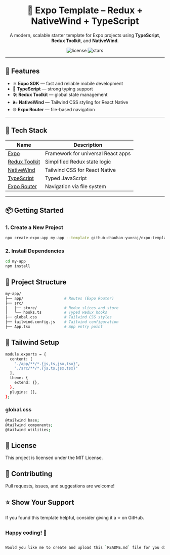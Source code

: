 <h1 align="center">📱 Expo Template – Redux + NativeWind + TypeScript</h1>

<p align="center">
  A modern, scalable starter template for Expo projects using <strong>TypeScript</strong>, <strong>Redux Toolkit</strong>, and <strong>NativeWind</strong>.
</p>

<p align="center">
  <img src="https://img.shields.io/github/license/chauhan-yuvraj/expo-template-redux-nativewind" alt="license">
  <img src="https://img.shields.io/github/stars/chauhan-yuvraj/expo-template-redux-nativewind?style=social" alt="stars">
</p>

---

## 🚀 Features

- ⚛️ **Expo SDK** — fast and reliable mobile development
- 🔷 **TypeScript** — strong typing support
- 🛠 **Redux Toolkit** — global state management
- 🌬 **NativeWind** — Tailwind CSS styling for React Native
- 🌐 **Expo Router** — file-based navigation

---

## 🧱 Tech Stack

| Name               | Description                             |
|--------------------|-----------------------------------------|
| [Expo](https://expo.dev/) | Framework for universal React apps |
| [Redux Toolkit](https://redux-toolkit.js.org/) | Simplified Redux state logic |
| [NativeWind](https://www.nativewind.dev/) | Tailwind CSS for React Native |
| [TypeScript](https://www.typescriptlang.org/) | Typed JavaScript |
| [Expo Router](https://expo.github.io/router/docs) | Navigation via file system |

---

## 📦 Getting Started

### 1. Create a New Project

```bash
npx create-expo-app my-app --template github:chauhan-yuvraj/expo-template-redux-nativewind
```
### 2. Install Dependencies
```bash
cd my-app
npm install
```
## 🧰 Project Structure

```bash
my-app/
├── app/                  # Routes (Expo Router)
├── src/
│   ├── store/            # Redux slices and store
│   └── hooks.ts          # Typed Redux hooks
├── global.css            # Tailwind CSS styles
├── tailwind.config.js    # Tailwind configuration
├── App.tsx               # App entry point

```
## 🎨 Tailwind Setup

```bash
module.exports = {
  content: [
    "./app/**/*.{js,ts,jsx,tsx}",
    "./src/**/*.{js,ts,jsx,tsx}"
  ],
  theme: {
    extend: {},
  },
  plugins: [],
};
```

### global.css
``` bash
@tailwind base;
@tailwind components;
@tailwind utilities;
```

## 📄 License
This project is licensed under the MIT License.

## 🤝 Contributing
Pull requests, issues, and suggestions are welcome!

## ⭐️ Show Your Support
If you found this template helpful, consider giving it a ⭐️ on GitHub.

### Happy coding! 💙
``` bash

Would you like me to create and upload this `README.md` file for you directly as a download link?


